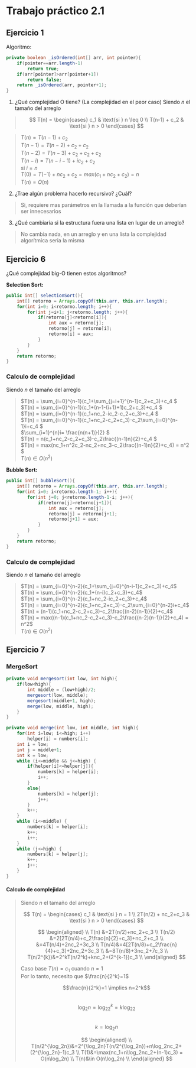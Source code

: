 # Trabajo práctico 2.1
## Ejercicio 1
Algoritmo:

``` java
private boolean _isOrdered(int[] arr, int pointer){
    if(pointer==arr.length-1)
        return true;
    if(arr[pointer]>arr[pointer+1])
        return false;
    return _isOrdered(arr, pointer+1);
}
```
1. ¿Qué complejidad O tiene? (La complejidad en el peor caso)
Siendo $n$ el tamaño del arreglo

> $$
> T(n) =
> \begin{cases}
>     c_1 & \text{si } n \leq 0 \\
>     T(n-1) + c_2 & \text{si } n > 0
> \end{cases}
> $$

> 
> $T(n)=T(n-1)+c_2$  
> $T(n-1)=T(n-2)+c_2+c_2$  
> $T(n-2)=T(n-3)+c_2+c_2+c_2$  
> $T(n-i)=T(n-i-1)+ic_2+c_2$  
> $\text{si } i=n$  
> $T(0)=T(-1)+nc_2+c_2 = max(c_1+nc_2+c_2) = n$  
> $T(n)=O(n)$

2. ¿Trae algún problema hacerlo recursivo? ¿Cuál?
> Si, requiere mas parámetros en la llamada a la función que deberían ser innecesarios
3. ¿Qué cambiaría si la estructura fuera una lista en lugar de un arreglo?
> No cambia nada, en un arreglo y en una lista la complejidad algorítmica seria la misma

## Ejercicio 6
¿Qué complejidad big-O tienen estos algoritmos?

**Selection Sort:**
``` java
public int[] selectionSort(){
    int[] retorno = Arrays.copyOf(this.arr, this.arr.length);
    for(int i=0; i<retorno.length; i++){
        for(int j=i+1; j<retorno.length; j++){
            if(retorno[j]<retorno[i]){
                int aux = retorno[j];
                retorno[j] = retorno[i];
                retorno[i] = aux;
            }
        }
    }
    return retorno;
}
```
### Calculo de complejidad
Siendo $n$ el tamaño del arreglo

> $T(n) = \sum_{i=0}^{n-1}(c_1+\sum_{j=i+1}^{n-1}c_2+c_3)+c_4 $  
> $T(n) = \sum_{i=0}^{n-1}(c_1+(n-1-(i+1)+1)c_2+c_3)+c_4 $  
> $T(n) = \sum_{i=0}^{n-1}(c_1+nc_2-ic_2-c_2+c_3)+c_4 $  
> $T(n) = \sum_{i=0}^{n-1}(c_1+nc_2-c_2+c_3)-c_2\sum_{i=0}^{n-1}i+c_4 $  
> $\sum_{i=1}^{n}i= \frac{n(n+1)}{2} $  
> $T(n) = n(c_1+nc_2-c_2+c_3)-c_2\frac{(n-1)n}{2}+c_4 $  
> $T(n) = max(nc_1+n^2c_2-nc_2+nc_3-c_2\frac{(n-1)n}{2}+c_4) = n^2 $  
> $T(n) \in O(n^2)$  

**Bubble Sort:**
``` java
public int[] bubbleSort(){
    int[] retorno = Arrays.copyOf(this.arr, this.arr.length);
    for(int i=0; i<retorno.length-1; i++){
        for(int j=0; j<retorno.length-1-i; j++){
            if(retorno[j]>retorno[j+1]){
                int aux = retorno[j];
                retorno[j] = retorno[j+1];
                retorno[j+1] = aux;
            }
        }
    }
    return retorno;
}
```

### Calculo de complejidad
Siendo $n$ el tamaño del arreglo

> $T(n) = \sum_{i=0}^{n-2}(c_1+\sum_{j=0}^{n-i-1}c_2+c_3)+c_4$  
> $T(n) = \sum_{i=0}^{n-2}(c_1+(n-i)c_2+c_3)+c_4$  
> $T(n) = \sum_{i=0}^{n-2}(c_1+nc_2-ic_2+c_3)+c_4$  
> $T(n) = \sum_{i=0}^{n-2}(c_1+nc_2+c_3)-c_2\sum_{i=0}^{n-2}i+c_4$  
> $T(n) = (n-1)(c_1+nc_2-c_2+c_3)-c_2\frac{(n-2)(n-1)}{2}+c_4$  
> $T(n) = max((n-1)(c_1+nc_2-c_2+c_3)-c_2\frac{(n-2)(n-1)}{2}+c_4) = n^2$  
> $T(n) \in O(n^2)$  

## Ejercicio 7
### MergeSort
``` java
private void mergesort(int low, int high){
    if(low<high){
        int middle = (low+high)/2;
        mergesort(low, middle);
        mergesort(middle+1, high);
        merge(low, middle, high);
    }
}

private void merge(int low, int middle, int high){
    for(int i=low; i<=high; i++)
        helper[i] = numbers[i];
    int i = low;
    int j = middle+1;
    int k = low;
    while (i<=middle && j<=high) {
        if(helper[i]<=helper[j]){
            numbers[k] = helper[i];
            i++;
        }
        else{
            numbers[k] = helper[j];
            j++;
        }
        k++;
    }
    while (i<=middle) {
        numbers[k] = helper[i];
        k++;
        i++;
    }
    while (j<=high) {
        numbers[k] = helper[j];
        k++;
        j++;
    }
}
```

#### Calculo de complejidad
> Siendo $n$ el tamaño del arreglo
> 
> $$
> T(n) =
>   \begin{cases} 
>       c_1 & \text{si } n = 1 \\ 
>       2T(n/2) + nc_2+c_3 & \text{si } n > 0
>   \end{cases}
> $$
> 
> $$
> \begin{aligned} \\
> T(n) &=2T(n/2)+nc_2+c_3 \\
> T(n/2) &=2[2T(n/4)+c_2\frac{n}{2}+c_3]+nc_2+c_3 \\
> &=4T(n/4)+2nc_2+3c_3 \\
> T(n/4)&=4[2T(n/8)+c_2\frac{n}{4}+c_3]+2nc_2+3c_3 \\
> &=8T(n/8)+3nc_2+7c_3 \\
> T(n/2^{k})&=2^kT(n/2^k)+knc_2+(2^{k-1})c_3 \\
> \end{aligned}
> $$
> 
> Caso base $T(n)=c_1$ cuando $n=1$  
> Por lo tanto, necesito que $\frac{n}{2^k}=1$
> 
> $$\frac{n}{2^k}=1 \implies n=2^k$$  
> $$\log_2n = \log_22^k=k\log_22$$  
> $$k=\log_2n$$  
> 
> $$
> \begin{aligned} \\
> T(n/2^{\log_2n})&=2^{\log_2n}T(n/2^{\log_2n})+n\log_2nc_2+(2^{\log_2n}-1)c_3 \\
> T(1)&=\max(nc_1+n\log_2nc_2+(n-1)c_3) = O(n\log_2n) \\
> T(n)&\in O(n\log_2n) \\
> \end{aligned}
> $$
